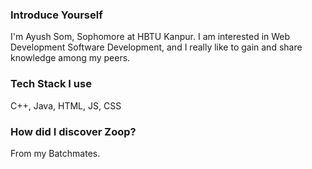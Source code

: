 ### Introduce Yourself
I'm Ayush Som, Sophomore at HBTU Kanpur. I am interested in Web Development Software Development, and I really like to gain and share knowledge among my peers.

### Tech Stack I use
C++, Java, HTML, JS, CSS

### How did I discover Zoop?
From my Batchmates.